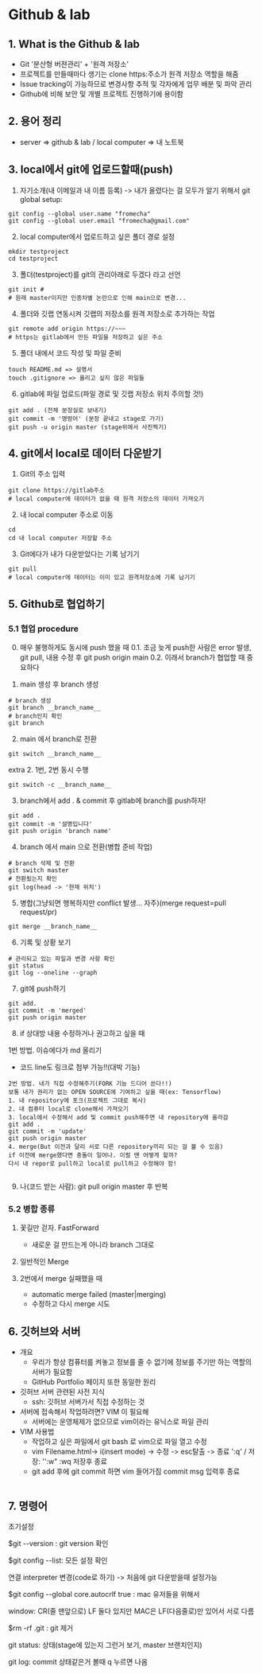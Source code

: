 

# Github & lab

## 1. What is the Github & lab

- Git '분산형 버젼관리' + '원격 저장소'
- 프로젝트를 만들때마다 생기는 clone https:주소가 원격 저장소 역할을 해줌
- Issue tracking이 가능하므로 변경사항 추적 및 각자에게 업무 배분 및 파악 관리
- Github에 비해 보안 및 개별 프로젝트 진행하기에 용이함

## 2. 용어 정리
- server => github & lab / local computer => 내 노트북

## 3. local에서 git에 업로드할때(push)
1. 자기소개(내 이메일과 내 이름 등록) -> 내가 올렸다는 걸 모두가 알기 위해서 
git global setup: 
```
git config --global user.name "fromecha"
git config --global user.email "fromecha@gmail.com"
```
2. local computer에서 업로드하고 싶은 폴더 경로 설정

```
mkdir testproject
cd testproject
```

3. 폴더(testproject)를 git의 관리아래로 두겠다 라고 선언

```
git init #
# 원래 master이지만 인종차별 논란으로 인해 main으로 변경...
```

4. 폴더와 깃랩 연동시켜 깃랩의 저장소를 원격 저장소로 추가하는 작업

```
git remote add origin https://~~~
# https는 gitlab에서 만든 파일을 저장하고 싶은 주소
```

5. 폴더 내에서 코드 작성 및 파일 준비
```
touch README.md => 설명서
touch .gitignore => 올리고 싶지 않은 파일들
```
6. gitlab에 파일 업로드(파일 경로 및 깃랩 저장소 위치 주의할 것!)

```
git add . (전체 분장실로 보내기)
git commit -m '명령어' (분장 끝내고 stage로 가기)
git push -u origin master (stage위에서 사진찍기)
```



## 4. git에서 local로 데이터 다운받기
1. Git의 주소 입력
```
git clone https://gitlab주소 
# local computer에 데이터가 없을 때 원격 저장소의 데이터 가져오기
```

2. 내 local computer 주소로 이동

```
cd
cd 내 local computer 저장할 주소
```

3. Git에다가 내가 다운받았다는 기록 남기기

```
git pull 
# local computer에 데이터는 이미 있고 원격저장소에 기록 남기기
```

## 5. Github로 협업하기

### 5.1 협업 procedure
0. 매우 불행하게도 동시에 push 했을 때
	0.1. 조금 늦게 push한 사람은 error 발생, git pull, 내용 수정 후 git push origin main
	0.2. 이래서 branch가 협업할 때 중요하다

1. main 생성 후 branch 생성
```
# branch 생성
git branch __branch_name__
# branch인지 확인
git branch
```
2. main 에서 branch로 전환

```
git switch __branch_name__
```

extra 2. 1번, 2번 동시 수행
```
git switch -c __branch_name__
```

3. branch에서 add . & commit 후 gitlab에 branch를 push하자!
```
git add .
git commit -m '설명입니다'
git push origin 'branch name'
```

4. branch 에서 main 으로 전환(병합 준비 작업)
```
# branch 삭제 및 전환
git switch master
# 전환됬는지 확인
git log(head -> '현재 위치')
```
5. 병합(그냥되면 행복하지만 conflict 발생... 자주)(merge request=pull request/pr)
```
git merge __branch_name__
```

6. 기록 및 상황 보기
```
# 관리되고 있는 파일과 변경 사항 확인
git status
git log --oneline --graph
```
7. git에 push하기
```
git add.
git commit -m 'merged'
git push origin master
```

8. if 상대방 내용 수정하거나 권고하고 싶을 때

1번 방법. 이슈에다가 md 올리기

- 코드 line도 링크로 첨부 가능!!(대박 기능)

```
2번 방법. 내가 직접 수정해주기(FORK 기능 드디어 쓴다!!)
보통 내가 권리가 없는 OPEN SOURCE에 기여하고 싶을 때(ex: Tensorflow)
1. 내 repository에 포크(프로젝트 그대로 복사)
2. 내 컴퓨터 local로 clone해서 가져오기
3. local에서 수정해서 add 및 commit push해주면 내 repository에 올라감
git add .
git commit -m 'update'
git push origin master
4. merge(But 이전과 달리 서로 다른 repository끼리 되는 걸 볼 수 있음)
if 이전에 merge했다면 충돌이 일어나. 이럴 땐 어떻게 할까?
다시 내 repor로 pull하고 local로 pull하고 수정해야 함!


```



9. 나(코드 받는 사람): git pull origin master 후 반복



### 5.2 병합 종류

1. 꽃길만 걷자. FastForward
	
	- 새로운 걸 만드는게 아니라 branch 그대로 
	
2. 일반적인 Merge
3. 2번에서 merge 실패했을 때

	- automatic merge failed (master|merging)
	- 수정하고 다시 merge 시도

## 6. 깃허브와 서버
- 개요
  - 우리가 항상 컴퓨터를 켜놓고 정보를 줄 수 없기에 정보를 주기만 하는 역할의 서버가 필요함
  - GitHub Portfolio 페이지 또한 동일한 원리
- 깃허브 서버 관련된 사전 지식
  - ssh: 깃허브 서버가서 직접 수정하는 것 
- 서버에 접속해서 작업하려면? VIM 이 필요해
	- 서버에는 운영체제가 없으므로 vim이라는 유닉스로 파일 관리
- VIM 사용법
	- 작업하고 싶은 파일에서 git bash 로 vim으로 파일 열고 수정
    - vim Filename.html-> i(insert mode) -> 수정 -> esc탈출 -> 종료  ':q' / 저장: '':w" :wq 저장후 종료
	- git add 후에 git commit 하면 vim 들어가짐 commit msg 입력후 종료

```

```

## 7. 명령어

초기설정

$git --version : git version 확인

$git config --list: 모든 설정 확인

연결 interpreter 변경(code로 하기) -> 처음에 git 다운받을때 설정가능

$git config --global core.autocrlf true : mac 유저들을 위해서  

window: CR(줄 맨앞으로) LF 둘다 있지만 MAC은 LF(다음줄로)만 있어서 서로 다름

$rm -rf .git : git 제거

git status: 상태(stage에 있는지 그런거 보기, master 브랜치인지)

git log: commit 상태같은거 볼때 q 누르면 나옴

